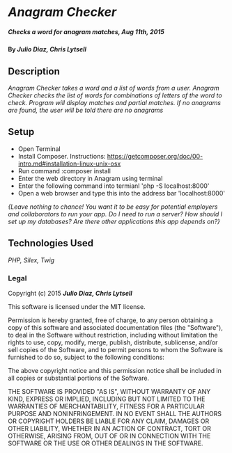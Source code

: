 # _Anagram Checker_

##### _Checks a word for anagram matches, Aug 11th, 2015_

#### By _**Julio Diaz, Chris Lytsell**_

## Description

_Anagram Checker takes a word and a list of words from a user. Anagram Checker checks the list of words for combinations of letters of the word to check. Program will display matches
and partial matches. If no anagrams are found, the user will be told there are no anagrams_

## Setup

* Open Terminal
* Install Composer. Instructions: https://getcomposer.org/doc/00-intro.md#installation-linux-unix-osx
* Run command :composer install
* Enter the web directory in Anagram using terminal
* Enter the following command into termianl 'php -S localhost:8000'
* Open a web browser and type this into the address bar 'localhost:8000'


_{Leave nothing to chance! You want it to be easy for potential employers and collaborators to run your app. Do I need to run a server? How should I set up my databases? Are there other applications this app depends on?}_

## Technologies Used

_PHP, Silex, Twig_

### Legal

Copyright (c) 2015 **_Julio Diaz, Chris Lytsell_**

This software is licensed under the MIT license.

Permission is hereby granted, free of charge, to any person obtaining a copy
of this software and associated documentation files (the "Software"), to deal
in the Software without restriction, including without limitation the rights
to use, copy, modify, merge, publish, distribute, sublicense, and/or sell
copies of the Software, and to permit persons to whom the Software is
furnished to do so, subject to the following conditions:

The above copyright notice and this permission notice shall be included in
all copies or substantial portions of the Software.

THE SOFTWARE IS PROVIDED "AS IS", WITHOUT WARRANTY OF ANY KIND, EXPRESS OR
IMPLIED, INCLUDING BUT NOT LIMITED TO THE WARRANTIES OF MERCHANTABILITY,
FITNESS FOR A PARTICULAR PURPOSE AND NONINFRINGEMENT. IN NO EVENT SHALL THE
AUTHORS OR COPYRIGHT HOLDERS BE LIABLE FOR ANY CLAIM, DAMAGES OR OTHER
LIABILITY, WHETHER IN AN ACTION OF CONTRACT, TORT OR OTHERWISE, ARISING FROM,
OUT OF OR IN CONNECTION WITH THE SOFTWARE OR THE USE OR OTHER DEALINGS IN
THE SOFTWARE.